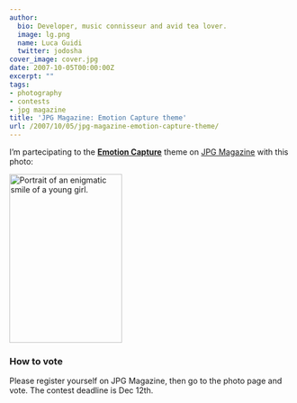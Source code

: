 ```yaml
---
author:
  bio: Developer, music connisseur and avid tea lover.
  image: lg.png
  name: Luca Guidi
  twitter: jodosha
cover_image: cover.jpg
date: 2007-10-05T00:00:00Z
excerpt: ""
tags:
- photography
- contests
- jpg magazine
title: 'JPG Magazine: Emotion Capture theme'
url: /2007/10/05/jpg-magazine-emotion-capture-theme/
---
```


I&#8217;m partecipating to the <strong><a href="http://www.jpgmag.com/themes/60" title="Emotion Capture">Emotion Capture</a></strong> theme on <a href="http://www.jpgmag.com">JPG Magazine</a> with this photo:

<a href="http://www.jpgmag.com/photos/280115" title="Summer"><img src="http://www.lucaguidi.com/files/summer.jpg" title="Summer" alt="Portrait of an enigmatic smile of a young girl." width="200" height="300"/></a>


<h3>How to vote</h3>
<p>Please register yourself on JPG Magazine, then go to the photo page and vote. The contest deadline is Dec 12th.</p>
